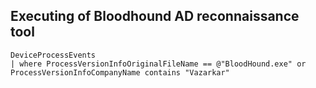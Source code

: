## Executing of Bloodhound AD reconnaissance tool
 
```Kusto
DeviceProcessEvents 
| where ProcessVersionInfoOriginalFileName == @"BloodHound.exe" or ProcessVersionInfoCompanyName contains "Vazarkar"
```